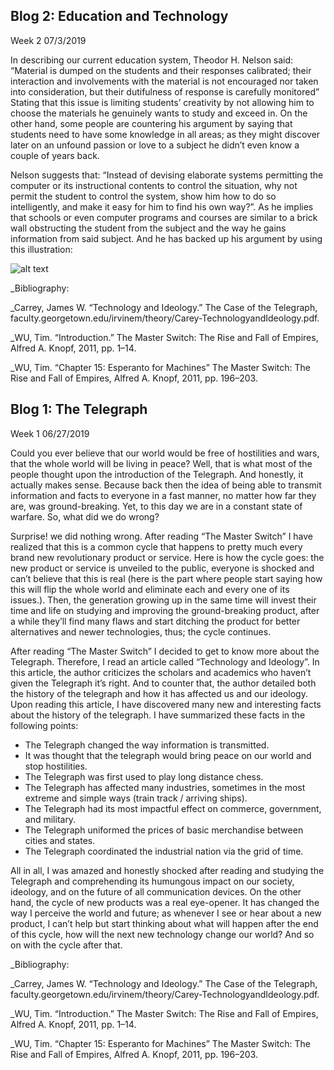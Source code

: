 ## Blog 2: Education and Technology
Week 2
07/3/2019



 
   In describing our current education system, Theodor H. Nelson said: “Material is dumped on the students and their responses calibrated; their interaction and involvements with the material is not encouraged nor taken into consideration, but their dutifulness of response is carefully monitored” Stating that this issue is limiting students’ creativity by not allowing him to choose the materials he genuinely wants to study and exceed in. On the other hand, some people are countering his argument by saying that students need to have some knowledge in all areas; as they might discover later on an unfound passion or love to a subject he didn’t even know a couple of years back.


   Nelson suggests that: “Instead of devising elaborate systems permitting the computer or its instructional contents to control the situation, why not permit the student to control the system, show him how to do so intelligently, and make it easy for him to find his own way?”. As he implies that schools or even computer programs and courses are similar to a brick wall obstructing the student from the subject and the way he gains information from said subject. And he has backed up his argument by using this illustration:
   
   
![alt text](Picture1.png "Logo Title Text 1")







_Bibliography:



_Carrey, James W. “Technology and Ideology.” The Case of the Telegraph, faculty.georgetown.edu/irvinem/theory/Carey-TechnologyandIdeology.pdf.



_WU, Tim. “Introduction.” The Master Switch: The Rise and Fall of Empires, Alfred A. Knopf, 2011, pp. 1–14.



_WU, Tim. “Chapter 15: Esperanto for Machines” The Master Switch: The Rise and Fall of Empires, Alfred A. Knopf, 2011, pp. 196–203.

 
 




















## Blog 1: The Telegraph
Week 1
06/27/2019



  Could you ever believe that our world would be free of hostilities and wars, that the whole world will be living in peace? Well, that is what most of the people thought upon the introduction of the Telegraph. And honestly, it actually makes sense. Because back then the idea of being able to transmit information and facts to everyone in a fast manner, no matter how far they are, was ground-breaking. Yet, to this day we are in a constant state of warfare. So, what did we do wrong?

   Surprise! we did nothing wrong. After reading “The Master Switch” I have realized that this is a common cycle that happens to pretty much every brand new revolutionary product or service. Here is how the cycle goes:  the new product or service is unveiled to the public, everyone is shocked and can’t believe that this is real (here is the part where people start saying how this will flip the whole world and eliminate each and every one of its issues.). Then, the generation growing up in the same time will invest their time and life on studying and improving the ground-breaking product, after a while they’ll find many flaws and start ditching the product for better alternatives and newer technologies, thus; the cycle continues.

  After reading “The Master Switch” I decided to get to know more about the Telegraph. Therefore, I read an article called “Technology and Ideology”. In this article, the author criticizes the scholars and academics who haven’t given the Telegraph it’s right. And to counter that, the author detailed both the history of the telegraph and how it has affected us and our ideology. Upon reading this article, I have discovered many new and interesting facts about the history of the telegraph. I have summarized these facts in the following points:

-	The Telegraph changed the way information is transmitted.
-	It was thought that the telegraph would bring peace on our world and stop hostilities.
-	The Telegraph was first used to play long distance chess.
-	The Telegraph has affected many industries, sometimes in the most extreme and simple ways (train track / arriving ships).
-	The Telegraph had its most impactful effect on commerce, government, and military.
-	The Telegraph uniformed the prices of basic merchandise between cities and states.
-	The Telegraph coordinated the industrial nation via the grid of time.

   All in all, I was amazed and honestly shocked after reading and studying the Telegraph 
and comprehending its humungous impact on our society, ideology, and on the future of all communication devices. On the other hand, the cycle of new products was a real eye-opener. It has changed the way I perceive the world and future; as whenever I see or hear about a new product, I can’t help but start thinking about what will happen after the end of this cycle, how will the next new technology change our world? And so on with the cycle after that.






_Bibliography:



_Carrey, James W. “Technology and Ideology.” The Case of the Telegraph, faculty.georgetown.edu/irvinem/theory/Carey-TechnologyandIdeology.pdf.



_WU, Tim. “Introduction.” The Master Switch: The Rise and Fall of Empires, Alfred A. Knopf, 2011, pp. 1–14.



_WU, Tim. “Chapter 15: Esperanto for Machines” The Master Switch: The Rise and Fall of Empires, Alfred A. Knopf, 2011, pp. 196–203.

 
 




